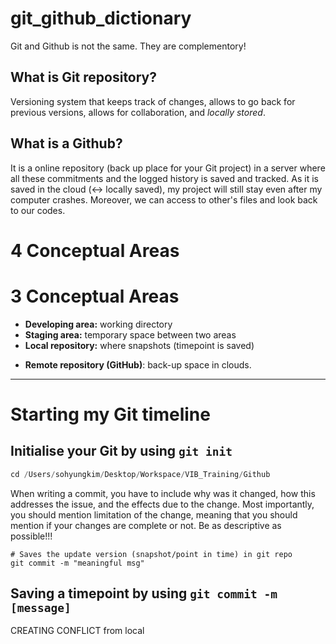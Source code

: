 # git_github_dictionary



Git and Github is not the same. They are complementory!



## What is Git repository?

Versioning system that keeps track of changes, allows to go back for previous versions, allows for collaboration, and *locally stored*.



## What is a Github?

It is a online repository (back up place for your Git project) in a server where all these commitments and the logged history is saved and tracked. As it is saved in the cloud (<-> locally saved), my project will still stay even after my computer crashes. Moreover, we can access to other's files and look back to our codes.


# 4 Conceptual Areas

# 3 Conceptual Areas

- **Developing area:** working directory
- **Staging area:** temporary space between two areas
- **Local repository:** where snapshots (timepoint is saved)



* **Remote repository (GitHub)**: back-up space in clouds.


---



# Starting my Git timeline

## Initialise your Git by using `git init`

```Go to your working directory
cd /Users/sohyungkim/Desktop/Workspace/VIB_Training/Github
```



When writing a commit, you have to include why was it changed, how this addresses the issue, and the effects due to the change. Most importantly, you should mention limitation of the change, meaning that you should mention if your changes are complete or not. Be as descriptive as possible!!!

```
# Saves the update version (snapshot/point in time) in git repo
git commit -m "meaningful msg"
```



## Saving a timepoint by using `git commit -m [message]`

CREATING CONFLICT from local




